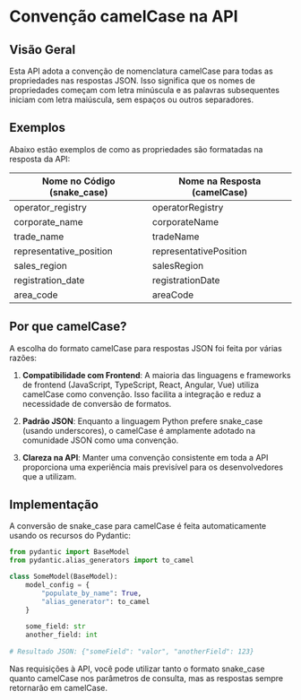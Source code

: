 # Convenção camelCase na API

## Visão Geral

Esta API adota a convenção de nomenclatura camelCase para todas as propriedades nas respostas JSON. Isso significa que os nomes de propriedades começam com letra minúscula e as palavras subsequentes iniciam com letra maiúscula, sem espaços ou outros separadores.

## Exemplos

Abaixo estão exemplos de como as propriedades são formatadas na resposta da API:

| Nome no Código (snake_case) | Nome na Resposta (camelCase) |
|----------------------------|------------------------------|
| operator_registry         | operatorRegistry             |
| corporate_name            | corporateName                |
| trade_name               | tradeName                    |
| representative_position   | representativePosition       |
| sales_region             | salesRegion                  |
| registration_date        | registrationDate             |
| area_code                | areaCode                     |

## Por que camelCase?

A escolha do formato camelCase para respostas JSON foi feita por várias razões:

1. **Compatibilidade com Frontend**: A maioria das linguagens e frameworks de frontend (JavaScript, TypeScript, React, Angular, Vue) utiliza camelCase como convenção. Isso facilita a integração e reduz a necessidade de conversão de formatos.

2. **Padrão JSON**: Enquanto a linguagem Python prefere snake_case (usando underscores), o camelCase é amplamente adotado na comunidade JSON como uma convenção.

3. **Clareza na API**: Manter uma convenção consistente em toda a API proporciona uma experiência mais previsível para os desenvolvedores que a utilizam.

## Implementação

A conversão de snake_case para camelCase é feita automaticamente usando os recursos do Pydantic:

```python
from pydantic import BaseModel
from pydantic.alias_generators import to_camel

class SomeModel(BaseModel):
    model_config = {
        "populate_by_name": True,
        "alias_generator": to_camel
    }
    
    some_field: str
    another_field: int
    
# Resultado JSON: {"someField": "valor", "anotherField": 123}
```

Nas requisições à API, você pode utilizar tanto o formato snake_case quanto camelCase nos parâmetros de consulta, mas as respostas sempre retornarão em camelCase. 